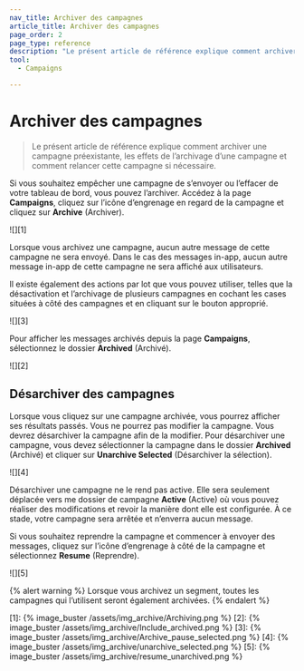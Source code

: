 ```yaml
---
nav_title: Archiver des campagnes
article_title: Archiver des campagnes
page_order: 2
page_type: reference
description: "Le présent article de référence explique comment archiver une campagne préexistante, les effets de l’archivage d’une campagne et comment relancer cette campagne si nécessaire."
tool:
  - Campaigns

---
```


# Archiver des campagnes

> Le présent article de référence explique comment archiver une campagne préexistante, les effets de l’archivage d’une campagne et comment relancer cette campagne si nécessaire.

Si vous souhaitez empêcher une campagne de s’envoyer ou l’effacer de votre tableau de bord, vous pouvez l’archiver. Accédez à la page **Campaigns**, cliquez sur l’icône d’engrenage en regard de la campagne et cliquez sur **Archive** (Archiver).

![][1]

Lorsque vous archivez une campagne, aucun autre message de cette campagne ne sera envoyé. Dans le cas des messages in-app, aucun autre message in-app de cette campagne ne sera affiché aux utilisateurs.

Il existe également des actions par lot que vous pouvez utiliser, telles que la désactivation et l’archivage de plusieurs campagnes en cochant les cases situées à côté des campagnes et en cliquant sur le bouton approprié.

![][3]

Pour afficher les messages archivés depuis la page **Campaigns**, sélectionnez le dossier **Archived** (Archivé).

![][2]

## Désarchiver des campagnes

Lorsque vous cliquez sur une campagne archivée, vous pourrez afficher ses résultats passés. Vous ne pourrez pas modifier la campagne. Vous devrez désarchiver la campagne afin de la modifier. Pour désarchiver une campagne, vous devez sélectionner la campagne dans le dossier **Archived** (Archivé) et cliquer sur **Unarchive Selected** (Désarchiver la sélection).

![][4]

Désarchiver une campagne ne le rend pas active. Elle sera seulement déplacée vers me dossier de campagne **Active** (Active) où vous pouvez réaliser des modifications et revoir la manière dont elle est configurée. À ce stade, votre campagne sera arrêtée et n’enverra aucun message. 

Si vous souhaitez reprendre la campagne et commencer à envoyer des messages, cliquez sur l’icône d’engrenage à côté de la campagne et sélectionnez **Resume** (Reprendre).

![][5]

{% alert warning %}
Lorsque vous archivez un segment, toutes les campagnes qui l’utilisent seront également archivées.
{% endalert %}

[1]: {% image_buster /assets/img_archive/Archiving.png %}
[2]: {% image_buster /assets/img_archive/Include_archived.png %}
[3]: {% image_buster /assets/img_archive/Archive_pause_selected.png %}
[4]: {% image_buster /assets/img_archive/unarchive_selected.png %}
[5]: {% image_buster /assets/img_archive/resume_unarchived.png %}
